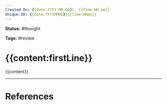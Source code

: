 ```yaml
---
Created On: {{date:YYYY-MM-DD}}, {{time:HH:mm}}
Unique ID: {{date:YYYYMMDD}}{{time:HHmm}}
---
```

**Status:** #thought 

**Tags:** #review 

# {{content:firstLine}}
{{content}} 




---
# References
